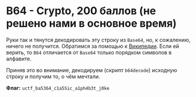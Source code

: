 # B64 - Crypto, 200 баллов (не решено нами в основное время)
Руки так и тянутся декодировать эту строку из `Base64`, но, к сожалению, ничего не получится. Обратимся за помощью к [Википедии](https://ru.wikipedia.org/wiki/Base64#Radix-64). Если ей верить, то `B64` отличается от `Base64` только порядком символов в алфавите. 

Приняв это во внимание, декодируем (скрипт `b64decode`) исходную строку и получим то, о чём мечтали.

**Флаг:** `uctf_ba5364_c1a5Sic_a1ph4b3t_j0ke `
